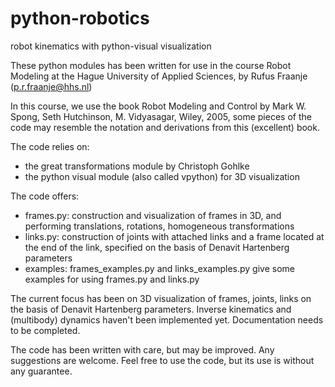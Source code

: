 python-robotics
===============

robot kinematics with python-visual visualization


These python modules has been written for use in the course Robot Modeling
at the Hague University of Applied Sciences, by Rufus Fraanje
(p.r.fraanje@hhs.nl)

In this course, we use the book Robot Modeling and Control by Mark W. Spong, Seth Hutchinson, M. Vidyasagar, Wiley, 2005, some pieces of the code may resemble the notation and derivations from this (excellent) book.

The code relies on:
 - the great transformations module by Christoph Gohlke
 - the python visual module (also called vpython) for 3D visualization

The code offers:
 - frames.py: construction and visualization of frames in 3D, and performing
              translations, rotations, homogeneous transformations
 - links.py:  construction of joints with attached links and a frame located at
              the end of the link, specified on the basis of Denavit Hartenberg
              parameters
 - examples:  frames_examples.py and links_examples.py give some examples for
              using frames.py and links.py
 
The current focus has been on 3D visualization of frames, joints, links on the
basis of Denavit Hartenberg parameters. Inverse kinematics and (multibody) dynamics haven't been implemented yet. Documentation needs to be completed.

The code has been written with care, but may be improved. Any suggestions are
welcome. Feel free to use the code, but its use is without any guarantee.





